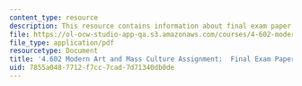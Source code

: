 ```yaml
---
content_type: resource
description: This resource contains information about final exam paper topic.
file: https://ol-ocw-studio-app-qa.s3.amazonaws.com/courses/4-602-modern-art-and-mass-culture-spring-2012/7855a0487712f7cc7cad7d71340db0de_MIT4_602S12_Finlexmpprtpc.pdf
file_type: application/pdf
resourcetype: Document
title: '4.602 Modern Art and Mass Culture Assignment:  Final Exam Paper Topic'
uid: 7855a048-7712-f7cc-7cad-7d71340db0de
---
```

